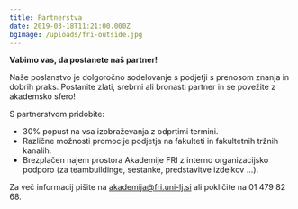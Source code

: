 ```yaml
---
title: Partnerstva
date: 2019-03-18T11:21:00.000Z
bgImage: /uploads/fri-outside.jpg
---
```

**Vabimo vas, da postanete naš partner!**

Naše poslanstvo je dolgoročno sodelovanje s podjetji s prenosom znanja in dobrih praks. Postanite zlati, srebrni ali bronasti partner in se povežite z akademsko sfero!

S partnerstvom pridobite:

* 30% popust na vsa izobraževanja z odprtimi termini.
* Različne možnosti promocije podjetja na fakulteti in fakultetnih tržnih kanalih.
* Brezplačen najem prostora Akademije FRI z interno organizacijsko podporo (za teambuildinge, sestanke, predstavitve izdelkov ...).

Za več informacij pišite na akademija@fri.uni-lj.si ali pokličite na 01 479 82 68.
